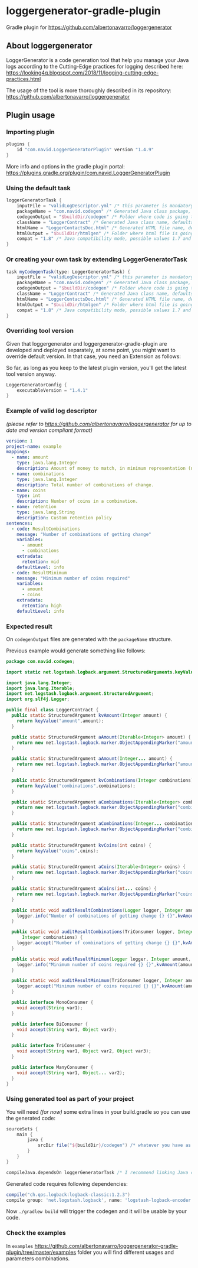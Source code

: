 # loggergenerator-gradle-plugin
Gradle plugin for https://github.com/albertonavarro/loggergenerator

## About loggergenerator
LoggerGenerator is a code generation tool that help you manage your Java logs according to 
the Cutting-Edge practices for logging described here: 
https://looking4q.blogspot.com/2018/11/logging-cutting-edge-practices.html

The usage of the tool is more thoroughly described in its repository: 
https://github.com/albertonavarro/loggergenerator

## Plugin usage

### Importing plugin 

```groovy
plugins {
    id "com.navid.LoggerGeneratorPlugin" version "1.4.9"
}
```

More info and options in the gradle plugin portal:  https://plugins.gradle.org/plugin/com.navid.LoggerGeneratorPlugin

### Using the default task

```groovy
loggerGeneratorTask {
    inputFile = "validLogDescriptor.yml" /* this parameter is mandatory */
    packageName = "com.navid.codegen" /* Generated Java class package, defaults to com.example.codegen */
    codegenOutput = "$buildDir/codegen" /* Folder where code is going to be generated, defaults to project root */
    className = "LoggerContract" /* Generated Java class name, defaults to LoggerUtils */
    htmlName = "LoggerContactsDoc.html" /* Generated HTML file name, defaults to LoggerUtilsDoc.html */
    htmlOutput = "$buildDir/htmlgen" /* Folder where html file is going to be generated, defaults to project root */
    compat = "1.8" /* Java compatibility mode, possible values 1.7 and 1.8, defaults to 1.8 */
}
```

### Or creating your own task by extending LoggerGeneratorTask

```groovy
task myCodegenTask(type: LoggerGeneratorTask) {
    inputFile = "validLogDescriptor.yml" /* this parameter is mandatory */
    packageName = "com.navid.codegen" /* Generated Java class package, defaults to com.example.codegen */
    codegenOutput = "$buildDir/codegen" /* Folder where code is going to be generated, defaults to project root */
    className = "LoggerContract" /* Generated Java class name, defaults to LoggerUtils */
    htmlName = "LoggerContactsDoc.html" /* Generated HTML file name, defaults to LoggerUtilsDoc.html */
    htmlOutput = "$buildDir/htmlgen" /* Folder where html file is going to be generated, defaults to project root */
    compat = "1.8" /* Java compatibility mode, possible values 1.7 and 1.8, defaults to 1.8 */
}
```

### Overriding tool version

Given that loggergenerator and loggergenerator-gradle-plugin are developed and deployed separately, 
at some point, you might want to override default version. In that case, you need an Extension as follows:

So far, as long as you keep to the latest plugin version, you'll get the latest tool version anyway.

```groovy
LoggerGeneratorConfig {
    executableVersion = "1.4.1"
}
```

### Example of valid log descriptor 

*(please refer to https://github.com/albertonavarro/loggergenerator for up to date and version compliant format)*

```yml
version: 1
project-name: example
mappings:
  - name: amount
    type: java.lang.Integer
    description: Amount of money to match, in minimum representation (no decimals).
  - name: combinations
    type: java.lang.Integer
    description: Total number of combinations of change.
  - name: coins
    type: int
    description: Number of coins in a combination.
  - name: retention
    type: java.lang.String
    description: Custom retention policy
sentences:
  - code: ResultCombinations
    message: "Number of combinations of getting change"
    variables:
      - amount
      - combinations
    extradata: 
      retention: mid
    defaultLevel: info
  - code: ResultMinimum
    message: "Minimum number of coins required"
    variables:
      - amount
      - coins
    extradata: 
      retention: high
    defaultLevel: info 
```

### Expected result

On `codegenOutput` files are generated with the `packageName` structure.

Previous example would generate something like follows:

```java
package com.navid.codegen;

import static net.logstash.logback.argument.StructuredArguments.keyValue;

import java.lang.Integer;
import java.lang.Iterable;
import net.logstash.logback.argument.StructuredArgument;
import org.slf4j.Logger;

public final class LoggerContract {
  public static StructuredArgument kvAmount(Integer amount) {
    return keyValue("amount",amount);
  }

  public static StructuredArgument aAmount(Iterable<Integer> amount) {
    return new net.logstash.logback.marker.ObjectAppendingMarker("amount",amount);
  }

  public static StructuredArgument aAmount(Integer... amount) {
    return new net.logstash.logback.marker.ObjectAppendingMarker("amount",amount);
  }

  public static StructuredArgument kvCombinations(Integer combinations) {
    return keyValue("combinations",combinations);
  }

  public static StructuredArgument aCombinations(Iterable<Integer> combinations) {
    return new net.logstash.logback.marker.ObjectAppendingMarker("combinations",combinations);
  }

  public static StructuredArgument aCombinations(Integer... combinations) {
    return new net.logstash.logback.marker.ObjectAppendingMarker("combinations",combinations);
  }

  public static StructuredArgument kvCoins(int coins) {
    return keyValue("coins",coins);
  }

  public static StructuredArgument aCoins(Iterable<Integer> coins) {
    return new net.logstash.logback.marker.ObjectAppendingMarker("coins",coins);
  }

  public static StructuredArgument aCoins(int... coins) {
    return new net.logstash.logback.marker.ObjectAppendingMarker("coins",coins);
  }

  public static void auditResultCombinations(Logger logger, Integer amount, Integer combinations) {
    logger.info("Number of combinations of getting change {} {}",kvAmount(amount),kvCombinations(combinations));
  }

  public static void auditResultCombinations(TriConsumer logger, Integer amount,
      Integer combinations) {
    logger.accept("Number of combinations of getting change {} {}",kvAmount(amount),kvCombinations(combinations));
  }

  public static void auditResultMinimum(Logger logger, Integer amount, int coins) {
    logger.info("Minimum number of coins required {} {}",kvAmount(amount),kvCoins(coins));
  }

  public static void auditResultMinimum(TriConsumer logger, Integer amount, int coins) {
    logger.accept("Minimum number of coins required {} {}",kvAmount(amount),kvCoins(coins));
  }

  public interface MonoConsumer {
    void accept(String var1);
  }

  public interface BiConsumer {
    void accept(String var1, Object var2);
  }

  public interface TriConsumer {
    void accept(String var1, Object var2, Object var3);
  }

  public interface ManyConsumer {
    void accept(String var1, Object... var2);
  }
}
```

### Using generated tool as part of your project

You will need *(for now)* some extra lines in your build.gradle so you can use the generated code:

```groovy
sourceSets {
    main {
        java {
            srcDir file("${buildDir}/codegen") /* whatever you have as codegenOutput parameter */
        }
    }
}

compileJava.dependsOn loggerGeneratorTask /* I recommend linking Java compilation to codegen */
```

Generated code requires following dependencies:

```groovy
compile("ch.qos.logback:logback-classic:1.2.3")
compile group: 'net.logstash.logback', name: 'logstash-logback-encoder', version: '5.1'
```

Now `./gradlew build` will trigger the codegen and it will be usable by your code.

### Check the examples

In `examples` https://github.com/albertonavarro/loggergenerator-gradle-plugin/tree/master/examples folder you will 
find different usages and parameters combinations.
